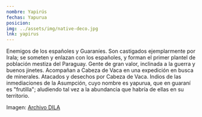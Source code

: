 ```yaml
---
nombre: Yapirús
fechas: Yapurua
posicion: 
img: ../assets/img/native-deco.jpg
lnk: yapirus
---
```


<p>Enemigos de los españoles y Guaraníes. Son castigados ejemplarmente por Irala; se someten y enlazan con los españoles, y forman el primer plantel de población mestiza del Paraguay. Gente de gran valor, inclinada a la guerra y buenos jinetes. Acompañan a Cabeza de Vaca en una expedición en busca de minerales. Atacados y desechos por Cabeza de Vaca. Indios de las inmediaciones de la Asumpción, cuyo nombre es yapurua, que en guaraní es &quot;frutilla&quot;; aludiendo tal vez a la abundancia que habría de ellas en su territorio.</p>

<span>Imagen: <a href="http://www.caicyt-conicet.gov.ar/dila/files/original/d1a9079de9ff4da707dda948f7a048c0.jpg" target="blank_">Archivo DILA</a></span>